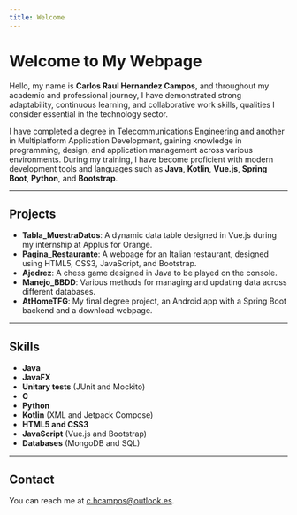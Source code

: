```yaml
---
title: Welcome
---
```


# Welcome to My Webpage

Hello, my name is **Carlos Raul Hernandez Campos**, and throughout my academic and professional journey, I have demonstrated strong adaptability, continuous learning, and collaborative work skills, qualities I consider essential in the technology sector.

I have completed a degree in Telecommunications Engineering and another in Multiplatform Application Development, gaining knowledge in programming, design, and application management across various environments. During my training, I have become proficient with modern development tools and languages such as **Java**, **Kotlin**, **Vue.js**, **Spring Boot**, **Python**, and **Bootstrap**.

---

## Projects

- **Tabla_MuestraDatos**: A dynamic data table designed in Vue.js during my internship at Applus for Orange.
- **Pagina_Restaurante**: A webpage for an Italian restaurant, designed using HTML5, CSS3, JavaScript, and Bootstrap.
- **Ajedrez**: A chess game designed in Java to be played on the console.
- **Manejo_BBDD**: Various methods for managing and updating data across different databases.
- **AtHomeTFG**: My final degree project, an Android app with a Spring Boot backend and a download webpage.

---

## Skills

- **Java**
- **JavaFX**
- **Unitary tests** (JUnit and Mockito)
- **C**
- **Python**
- **Kotlin** (XML and Jetpack Compose)
- **HTML5 and CSS3**
- **JavaScript** (Vue.js and Bootstrap)
- **Databases** (MongoDB and SQL)

---

## Contact

You can reach me at [c.hcampos@outlook.es](mailto:c.hcampos@outlook.es).
